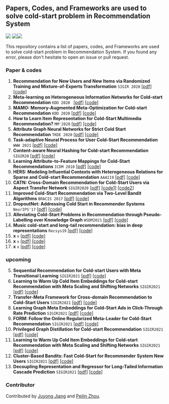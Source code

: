 ## Papers, Codes, and Frameworks are used to solve cold-start problem in Recommendation System
[![](https://jaywcjlove.github.io/sb/ico/awesome.svg)](#) [![](https://jaywcjlove.github.io/sb/license/mit.svg)](#)[![](https://img.shields.io/badge/PRs-Welcome-red)](#)

This repository contains a list of papers, codes, and Frameworks are used to solve cold-start problem in Recommendation System. If you found any error, please don't hesitate to open an issue or pull request.

### Paper & codes

1. **Recommendation for New Users and New Items via Randomized Training and Mixture-of-Experts Transformation** `SIGIR 2020` [[pdf]](https://people.engr.tamu.edu/caverlee/pubs/zhu20cold.pdf) [[code]](https://github.com/Zziwei/Heater--Cold-Start-Recommendation) 
2. **Meta-learning on Heterogeneous Information Networks for Cold-start Recommendation** `KDD 2020 ` [[pdf]](https://ink.library.smu.edu.sg/cgi/viewcontent.cgi?article=6158&context=sis_research) [[code]](https://github.com/rootlu/MetaHIN) 
3. **MAMO: Memory-Augmented Meta-Optimization for Cold-start Recommendation** `KDD 2020` [[pdf]](https://arxiv.org/pdf/2007.03183) [[code]](https://github.com/dongmanqing/Code-for-MAMO) 
4. **How to Learn Item Representation for Cold-Start Multimedia Recommendation?**  `MM'2020` [[pdf]](http://bio.duxy.me/papers/mm2020-MTPR.pdf) [[code]](https://github.com/duxy-me/MTPR) 
5. **Attribute Graph Neural Networks for Strict Cold Start Recommendation** `TKDE 2020` [[pdf]](https://ieeexplore.ieee.org/document/9261110) [[code]](https://github.com/lylbaidu/AGNN)
5. **Task-adaptive Neural Process for User Cold-Start Recommendation** `WWW 2021` [[pdf]](https://arxiv.org/pdf/2103.06137) [[code]](https://github.com/IIEdm/TaNP)
5. **Content-aware Neural Hashing for Cold-start Recommendation** `SIGIR20` [[pdf]](https://arxiv.org/pdf/2006.00617) [[code]](https://github.com/casperhansen/NeuHash-CF)
5. **Learning Attribute-to-Feature Mappings for Cold-Start Recommendations** `ICDM 2010` [[pdf]](https://ieeexplore.ieee.org/document/5693971) [[code]](https://github.com/fenixlin/atfm_bpr)
5. **HERS: Modeling Influential Contexts with Heterogeneous Relations for Sparse and Cold-start Recommendation** `AAAI19` [[pdf]](https://ojs.aaai.org/index.php/AAAI/article/view/4270/4148) [[code]](https://github.com/rainmilk/aaai19hers)
5. **CATN: Cross-Domain Recommendation for Cold-Start Users via Aspect Transfer Network** `SIGIR2020` [[pdf]](https://arxiv.org/pdf/2005.10549) [[code1]](https://github.com/AkiraZC/CATN) [[code2]](https://github.com/WHUIR/CATN)
5. **Improved Cold-Start Recommendation via Two-Level Bandit Algorithms** `BRACIS 2017` [[pdf]](https://github.com/OtavioAugusto/RecSys/blob/master/Improved%20Cold-Start%20Recommendation%20via%20Two-Level%20Bandit%20Algorithms.pdf) [[code]](https://github.com/OtavioAugusto/RecSys)
5. **DropoutNet: Addressing Cold Start in Recommender Systems** `NeurIPS'17` [[pdf]](https://www.cs.toronto.edu/~mvolkovs/nips2017_deepcf.pdf) [[code]](https://github.com/layer6ai-labs/DropoutNet)
5. **Alleviating Cold-Start Problems in Recommendation through Pseudo-Labelling over Knowledge Graph** `WSDM2021` [[pdf]](https://arxiv.org/pdf/2011.05061) [[code]](xx)
5. **Music cold-start and long-tail recommendation: bias in deep representations** `Recsys19` [[pdf]](https://dl.acm.org/doi/pdf/10.1145/3298689.3347052) [[code]](xx)
5. **x** `x` [[pdf]](xx) [[code]](xx)
5. **x** `x` [[pdf]](xx) [[code]](xx)
5. **x** `x` [[pdf]](xx) [[code]](xx)

### upcoming

5. **Sequential Recommendation for Cold-start Users with Meta Transitional Learning** `SIGIR2021` [[pdf]](xx) [[code]](xx)
5. **Learning to Warm Up Cold Item Embeddings for Cold-start Recommendation with Meta Scaling and Shifting Networks** `SIGIR2021` [[pdf]](xx) [[code]](xx)
5. **Transfer-Meta Framework for Cross-domain Recommendation to Cold-Start Users** `SIGIR2021` [[pdf]](xx) [[code]](xx)
5. **Learning Graph Meta Embeddings for Cold-Start Ads in Click-Through Rate Prediction** `SIGIR2021` [[pdf]](xx) [[code]](xx)
5. **FORM: Follow the Online Regularized Meta-Leader for Cold-Start Recommendation** `SIGIR2021` [[pdf]](xx) [[code]](xx)
5. **Privileged Graph Distillation for Cold-start Recommendation** `SIGIR2021` [[pdf]](xx) [[code]](xx)
5. **Learning to Warm Up Cold Item Embeddings for Cold-start Recommendation with Meta Scaling and Shifting Networks** `SIGIR2021` [[pdf]](xx) [[code]](xx)
5. **Cluster-Based Bandits: Fast Cold-Start for Recommender System New Users** `SIGIR2021` [[pdf]](xx) [[code]](xx)
5. **Decoupling Representation and Regressor for Long-Tailed Information Cascade Prediction** `SIGIR2021` [[pdf]](xx) [[code]](xx)

### Contributor

Contributed by [Juyong Jiang](xxx) and [Peilin Zhou](https://github.com/Timothyxxx).

